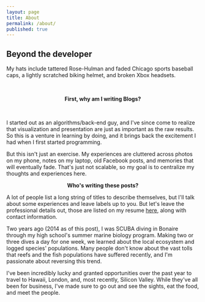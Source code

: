 ```yaml
---
layout: page
title: About
permalink: /about/
published: true
---
```


<h2>Beyond the developer</h2>
<p>My hats include tattered Rose-Hulman and faded Chicago sports baseball caps, a lightly scratched biking helmet, and broken Xbox headsets.</p>
<br>
<center><p ><strong><span class="manual">First, why am I writing</span> Blogs?</strong></p></center>
<br>
<div><p>I started out as an algorithms/back-end guy, and I've since come to realize that visualization and presentation are just as important as the raw results. So this is a venture in learning by doing, and it brings back the excitement I had when I first started programming. </p><p>But this isn't just an exercise. My experiences are cluttered across photos on my phone, notes on my laptop, old Facebook posts, and memories that will eventually fade. That's just not scalable, so my goal is to centralize my thoughts and experiences here.</p></div>
<center><p ><strong><span class="manual">Who's writing these posts?</span></strong></p></center>
<div><p>A lot of people list a long string of titles to describe themselves, but I'll talk about some experiences and leave labels up to you. But let's leave the professional details out, those are listed on my resume <a href="http://registry.jsonresume.org/peterseo">here</a>, along with contact information.</p><p>Two years ago (2014 as of this post), I was SCUBA diving in Bonaire through my high school's summer marine biology program. Making two or three dives a day for one week, we learned about the local ecosystem and logged species' populations. Many people don't know about the vast tolls that reefs and the fish populations have suffered recently, and I'm passionate about reversing this trend.</p><p>I've been incredibly lucky and granted opportunities over the past year to travel to Hawaii, London, and, most recently, Silicon Valley. While they've all been for business, I've made sure to go out and see the sights, eat the food, and meet the people.</p></div>